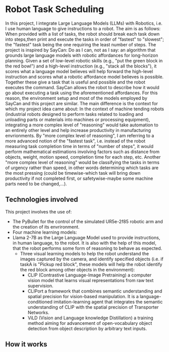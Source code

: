 # Robot Task Scheduling

In this project, I integrate Large Language Models (LLMs) with Robotics, i.e. I use human language to give instructions to a robot. The aim is as follows:
When provided with a list of tasks, the robot should break each task down into steps,then print and execute the tasks in order of "fastest" to "slowest"; the "fastest" task being the one requiring the least number of steps. 
The project is inspired by SayCan: Do as I can, not as I say: an algorithm that grounds large language models with robotic affordances for long-horizon planning. Given a set of low-level robotic skills (e.g., "put the green block in the red bowl") and a high-level instruction (e.g., "stack all the blocks"), it scores what a language model believes will help forward the high-level instruction and scores what a robotic affordance model believes is possible. Together these give a task that is useful and possible and the robot executes the command. SayCan allows the robot to describe how it would go about executing a task using the aforementioned affordances. 
For this reason, the environment setup and most of the models employed by SayCan and this project are similar. The main difference is the context for which my project idea came about: In the context of machine tending robots (industrial robots designed to perform tasks related to loading and unloading parts or materials into machines or processing equipment), integrating a more complex level of "reasoning" would take automation to  an entirely other level and help increase productivity in manufacturing envrionments. By "more complex level of reasoning", I am referring to a more advanced notion of the "fastest task", i.e. instead of the robot measuring task completion time in terms of "number of steps", it would perform mathematical estimations involving factors such as distance from objects, weight, motion speed, completion time for each step, etc. Another "more complex level of reasoning" would be classifying the tasks in terms of urgency rather than speed, in other words determining which tasks are the most pressing (could be timewise-which task will bring down productivity if not completed first, or safetywise-maybe some machine parts need to be changed,...).

## Technologies involved
This project involves the use of:
* The PyBullet for the control of the simulated UR5e-2f85 robotic arm and the creation of its envrironment.
* Four machine learning models:
* Llama 2-7B as the Large Language Model used to provide instructions, in human language, to the robot. It is also with the help of this model, that the robot performs some form of reasoning to behave as expected.
    * Three visual learning models to help the robot understand the images captured by the camera, and identify specified objects (i.e. if taskA is "Pickup red block", these models will help the robot identify the red block among other objects in the environment):
        * CLIP (Contrastive Language-Image Pretraining) a computer vision model that learns visual representations from raw text supervision.
        * CLIPort a framework that combines semantic understanding and spatial precision for vision-based manipulation. It is a language-conditioned imitation-learning agent that integrates the semantic understanding of CLIP with the spatial precision of Transporter Networks.
        * ViLD (Vision and Language knowledge Distillation) a training method aiming for advancement of open-vocabulary object detection from object description by arbitrary text inputs.

## How it works
